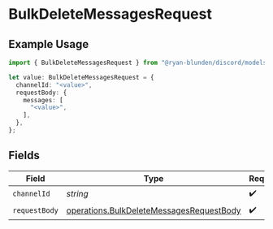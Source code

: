 # BulkDeleteMessagesRequest

## Example Usage

```typescript
import { BulkDeleteMessagesRequest } from "@ryan-blunden/discord/models/operations";

let value: BulkDeleteMessagesRequest = {
  channelId: "<value>",
  requestBody: {
    messages: [
      "<value>",
    ],
  },
};
```

## Fields

| Field                                                                                                | Type                                                                                                 | Required                                                                                             | Description                                                                                          |
| ---------------------------------------------------------------------------------------------------- | ---------------------------------------------------------------------------------------------------- | ---------------------------------------------------------------------------------------------------- | ---------------------------------------------------------------------------------------------------- |
| `channelId`                                                                                          | *string*                                                                                             | :heavy_check_mark:                                                                                   | N/A                                                                                                  |
| `requestBody`                                                                                        | [operations.BulkDeleteMessagesRequestBody](../../models/operations/bulkdeletemessagesrequestbody.md) | :heavy_check_mark:                                                                                   | N/A                                                                                                  |